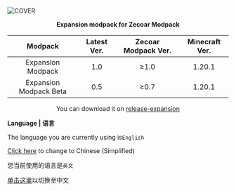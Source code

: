 ![COVER](https://github.com/ZfIxV/Zecoar-Modpack/blob/main/overrides/mods-expantion/Zecoar%20Expansion%20-%20Header.png)
<div align='center'>
  
  **Expansion modpack for Zecoar Modpack**
  
| Modpack | Latest Ver. | Zecoar Modpack Ver. | Minecraft Ver. |
| :-: | :-: | :-: | :-: |
| Expansion Modpack | 1.0 | ≥1.0 | 1.20.1 |
| Expansion Modpack Beta | 0.5 | ≥0.7 | 1.20.1 |
  
You can download it on [release-expansion](https://github.com/ZfIxV/Zecoar-Modpack/releases)

</div>

**Language | 语言**

The language you are currently using is`English`

[Click here](https://github.com/ZfIxV/Zecoar-Modpack/tree/main/overrides/mods-expansion/README.md) to change to Chinese (Simplified)

您当前使用的语言是`英文`

[单击这里](https://github.com/ZfIxV/Zecoar-Modpack/tree/main/overrides/mods-expansion/README.md)以切换至中文
